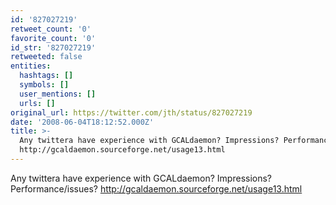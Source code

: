 ```yaml
---
id: '827027219'
retweet_count: '0'
favorite_count: '0'
id_str: '827027219'
retweeted: false
entities:
  hashtags: []
  symbols: []
  user_mentions: []
  urls: []
original_url: https://twitter.com/jth/status/827027219
date: '2008-06-04T18:12:52.000Z'
title: >-
  Any twittera have experience with GCALdaemon? Impressions? Performance/issues?
  http://gcaldaemon.sourceforge.net/usage13.html
---
```


Any twittera have experience with GCALdaemon? Impressions? Performance/issues? http://gcaldaemon.sourceforge.net/usage13.html